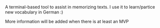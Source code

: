 A terminal-based tool to assist in memorizing texts.
I use it to learn/partice new vocabulary in German :)

More information will be added when there is at least an MVP

